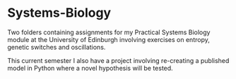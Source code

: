 # Systems-Biology
Two folders containing assignments for my Practical Systems Biology module at the University of Edinburgh involving exercises on entropy, genetic switches and oscillations.

This current semester I also have a project involving re-creating a published model in Python where a novel hypothesis will be tested.
